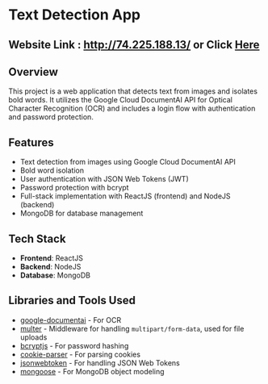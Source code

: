 # Text Detection App

## Website Link : http://74.225.188.13/ or Click [Here](http://74.225.188.13/)

## Overview

This project is a web application that detects text from images and isolates bold words. It utilizes the Google Cloud DocumentAI API for Optical Character Recognition (OCR) and includes a login flow with authentication and password protection.

## Features

- Text detection from images using Google Cloud DocumentAI API
- Bold word isolation
- User authentication with JSON Web Tokens (JWT)
- Password protection with bcrypt
- Full-stack implementation with ReactJS (frontend) and NodeJS (backend)
- MongoDB for database management

## Tech Stack

- **Frontend**: ReactJS
- **Backend**: NodeJS
- **Database**: MongoDB

## Libraries and Tools Used

- [google-documentai](https://www.npmjs.com/package/@google-cloud/documentai) - For OCR
- [multer](https://www.npmjs.com/package/multer) - Middleware for handling `multipart/form-data`, used for file uploads
- [bcryptjs](https://www.npmjs.com/package/bcryptjs) - For password hashing
- [cookie-parser](https://www.npmjs.com/package/cookie-parser) - For parsing cookies
- [jsonwebtoken](https://www.npmjs.com/package/jsonwebtoken) - For handling JSON Web Tokens
- [mongoose](https://www.npmjs.com/package/mongoose) - For MongoDB object modeling
